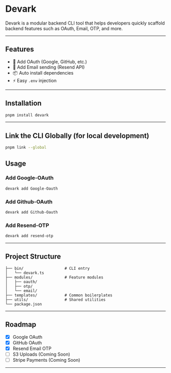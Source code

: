 # Devark

Devark is a modular backend CLI tool that helps developers quickly
scaffold backend features such as OAuth, Email, OTP, and more.

---

## Features

- 🚀 Add OAuth (Google, GitHub, etc.)
- 📧 Add Email sending (Resend API)
- 📦 Auto install dependencies
- ⚡ Easy `.env` injection

---

## Installation

```bash
pnpm install devark
```

---

## Link the CLI Globally (for local development)

```bash
pnpm link --global

```

## Usage

### Add Google-OAuth

```bash
devark add Google-Oauth
```

### Add Github-OAuth

```bash
devark add Github-Oauth
```

### Add Resend-OTP

```bash
devark add resend-otp
```

---

## Project Structure

    ├── bin/                  # CLI entry
    │   └── devark.ts
    ├── modules/              # Feature modules
    │   ├── oauth/
    │   ├── otp/
    │   └── email/
    ├── templates/            # Common boilerplates
    ├── utils/                # Shared utilities
    └── package.json

---

## Roadmap

- [x] Google OAuth
- [x] GitHub OAuth
- [x] Resend Email OTP
- [ ] S3 Uploads (Coming Soon)
- [ ] Stripe Payments (Coming Soon)

---
